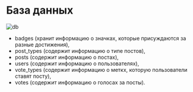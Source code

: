 # База данных
![db](https://github.com/ovalentinka/Data_analyst/blob/ae55496bf70dfb61ab269f693ec4c6e9e6759aa0/sql_border2880_1628581407.png)

- badges (хранит информацию о значках, которые присуждаются за разные достижения),
- post_types (содержит информацию о типе постов),
- posts (содержит информацию о постах),
- users (содержит информацию о пользователях),
- vote_types (содержит информацию о меткх, которую пользователи ставят посту),
- votes (cодержит информацию о голосах за посты).

